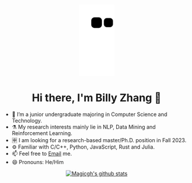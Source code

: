 <div align="center">

  <img src="https://raw.githubusercontent.com/magicgh/magicgh/output/github-contribution-grid-snake.svg" alt="a snake game">
  <h1> Hi there, I'm Billy Zhang 👋 </h1>
  
</div>

- 🔭 I’m a junior undergraduate majoring in Computer Science and Technology.
- ⚗️ My research interests mainly lie in NLP, Data Mining and Reinforcement Learning.
- 🈸 I am looking for a research-based master/Ph.D. position in Fall 2023.
- ⚙️ Familiar with C/C++, Python, JavaScript, Rust and Julia.
- 📫 Feel free to [Email](mailto:github@magicgh.com) me.
- 😄 Pronouns: He/Him

<div align="center">
  
[![Magicgh's github stats](https://github-readme-stats.vercel.app/api?username=magicgh&count_private=true&show_icons=true&theme=vue)](https://github.com/magicgh)

</div>
